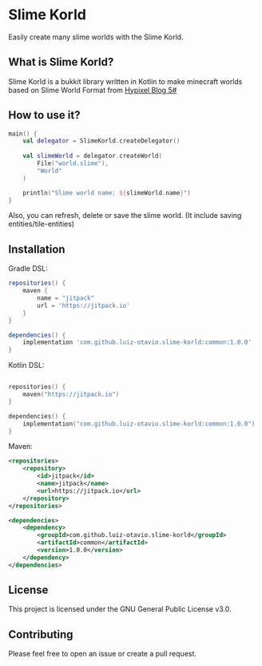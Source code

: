 # Slime Korld
Easily create many slime worlds with the Slime Korld.

## What is Slime Korld?
Slime Korld is a bukkit library written in Kotlin to make minecraft worlds based on Slime World Format from [Hypixel Blog 5#](https://hypixel.net/threads/dev-blog-5-storing-your-skyblock-island.2190753/)

## How to use it?
```kotlin
main() {
    val delegator = SlimeKorld.createDelegator()
    
    val slimeWorld = delegator.createWorld(
        File("world.slime"), 
        "World"
    )

    println("Slime world name: ${slimeWorld.name}")
}
```
Also, you can refresh, delete or save the slime world. (It include saving entities/tile-entities)

## Installation
Gradle DSL:
```groovy
repositories() {
    maven {
        name = "jitpack"
        url = 'https://jitpack.io'
    }
}   

dependencies() {
    implementation 'com.github.luiz-otavio.slime-korld:common:1.0.0'
}
```

Kotlin DSL:
```kotlin

repositories() {
    maven("https://jitpack.io")
}

dependencies() {
    implementation("com.github.luiz-otavio.slime-korld:common:1.0.0")
}
```

Maven:
```xml
<repositories>
    <repository>
        <id>jitpack</id>
        <name>jitpack</name>
        <url>https://jitpack.io</url>
    </repository>
</repositories>

<dependencies>
    <dependency>
        <groupId>com.github.luiz-otavio.slime-korld</groupId>
        <artifactId>common</artifactId>
        <version>1.0.0</version>
    </dependency>
</dependencies>
```

## License
This project is licensed under the GNU General Public License v3.0.

## Contributing
Please feel free to open an issue or create a pull request.
